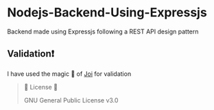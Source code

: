 # Nodejs-Backend-Using-Expressjs
Backend made using Expressjs following a REST API design pattern

## Validation❗
I have used the magic 🎇 of [Joi](https://github.com/hapijs/joi) for validation

> 🛑 License 🛑
> 
> GNU General Public License v3.0
